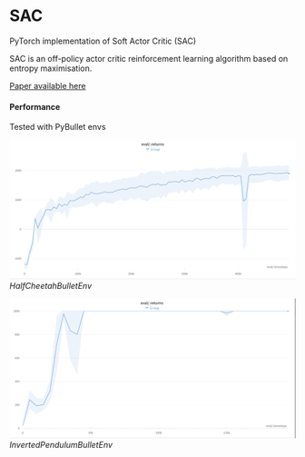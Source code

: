 # SAC
PyTorch implementation of Soft Actor Critic (SAC)

SAC is an off-policy actor critic reinforcement learning algorithm based on entropy maximisation.

[Paper available here](https://arxiv.org/abs/1801.01290)

#### Performance 
Tested with PyBullet envs

![cheeetah](./plots/cheetah_sac.png)
*HalfCheetahBulletEnv*

![pendulum](./plots/pendulum_sac.png)
*InvertedPendulumBulletEnv*
